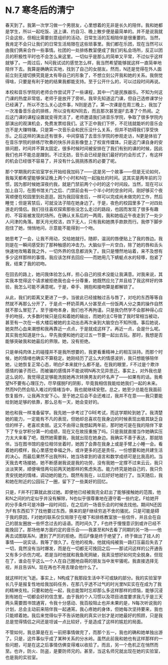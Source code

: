 # N.7 寒冬后的清宁

春天到了。我第一次学习做一个男朋友，心里想着的无非是长久的陪伴。我和她都是学生，所以一起吃饭、送上课、约自习、晚上散步便是最简单的。并不是说我就只会这些，但相比需要刻意组织的活动，日常生活的互相陪伴是很重要的。当然，我肯定不会只让我们的日常生活局限在这些琐事里。我们都在乐团，现在当然可以由我们俩来合作一些事情。社团的一处排练教室便成了我们的私会场所，反正以团员的积极性平时也不会怎么来这里。一切似乎是那么的简单又平常，不过似乎这样就够了。一周过后，N问我试试的感觉怎么样，我当然希望能够就这样一直简单地陪伴下去。我算是确确实实地，找到了自己的女朋友。然而，N还是觉得在外人面前立刻无缝切换究竟是太有辱自己的形象了，不想立刻公开我和她的关系。我倒觉得啥，只要是有利于她的结果我都能支持。至于公开什么的，可以过段时间再说。

本校和音乐学院的老师合作尝试开了一些课程，其中一门是民族器乐。不知为何这门课的热度非常低，老师于是放开了旁听。我早先知道这门课，但自己选修课学分已经满了，所以不怎么关心这件事，N则是选了。第一次课是在周三晚上，我加了一次准备音乐会的排练，所以没有和N同去，而且那次甚至是F去凑了个热闹。之后这门课的课程设置就变得灵活了，老师邀请我们进音乐学院，争取了很多学院内部演出的观演机会，免费发票给我们。这下正中我们下怀，不花钱就能听的音乐会岂不是大赚特赚。只是第一次音乐会和民乐没什么关系，但并不妨碍我们享受快乐。之后这样的演出还有很多，中间穿插了去音乐学院的参观走访，N更是体验了在音乐学院的排练厅吹奏的快乐并且影像登上了校宣传媒体。只是这门课自身的安排问题，时间并不算太固定，很多时候时间被安排在了我们有别的课的时候，因此我们也并不能总是蹭到。不过无妨，音乐会已经是我们最好的约会形式了，有这样的机会已经很不容易了，并没有什么挑挑拣拣的必要了呢。

那个学期我的实验室学长开始给我加码了——这是另一个故事——但是无论如何，我每天都希望能够保证晚上两个小时和N在一起独处的时间。这其实是两年前的习惯，因为那时候她深夜约我，就是门禁前两个小时的这个时间段。当然，现在可以加上自习，在图书馆关门之后、门禁前会有一个半小时的空余时间，刚好够买个夜宵顺便在校园里到处逛逛。因为我回宿舍后，一样可以完成尚未做完的工作，然后睡觉；但是宵禁后，可就没法子陪在她身边了。于是，夜色的校园里多了一对四处游走的情侣。我们往往喜欢探索那些没怎么走过的路段，也因而发现了很多有趣的、不容易被发现的场所。在确认关系后的一两周，我和她临近午夜走到了一处少人问津的角落。那天月光皎洁，四下无人，只有我和她携手款款而行。我停下脚步抱住了她，悄悄地问，示意能不能得到一个吻。

她思考了一会，让我不用动，交给她就行。随即，温润的唇便贴上了我的唇边。我则是在一瞬间感受到了那种触感的冲击力。大脑似乎一片空白，除了她的唇和舌头快速地攻略着我之外，一切外界的信息都消失了。我只是懵然地站着，来不及想有多少这样那样的事情，我应该怎样去回应——而她用几下蜻蜓点水的轻啄，抱紧了我，结束了我的初吻。

在回去的路上，她问我体验怎么样，担心自己的技术没能让我满意。对我来说，其实我本觉得这个请求被拒绝我也会十分尊重，她既然应允了并且给了我这样好的体验，我怎么可能不满意呢。于是，牵手、拥抱和接吻算是都解锁了。

从此，我们的距离又更进了一步。当彼此已经接触过舌与唇了，对吃的东西等等自然就不再那么分开了，于是点一杯奶茶两人分甚至点一份饭两人分之类的操作自然就不那么冒犯了。至于接吻本身，我们也不再拘谨。只是我仍然学不会那种得心应手的吻技，大多数时候只是应和着她的输出，而她的主C导致了我时常相当被动，甚至有一次在一栋大楼后被她的主动出击再次亲到大脑空白不知所措。事后她说，她突然心血来潮想和我再靠近一点点，于是就成这样了。再近一点，会是什么呢。其实我也知道是什么，早先我便和她约定过五一节要一起出去玩。那时，我想是否能够突破我和她最后的界限。她，没有拒绝。

只是单纯肉体上的碰撞并不是我所想要的，我更看重精神上的相互扶持。而那个时候，她的情绪也确实不算稳定。她刚经历了这么大的情感波折，我只想能够陪伴她，让她恢复正常心态，明白F本来就什么都不是。在我的眼里，F不过是个欺诈感情的骗子而已，而被骗的感情并不能说明N再次见异思迁。事实上，对外我也是这么说的，我觉得这足够能洗脱她再次转换男友的坏名声了——如果有的话。我希望N不要有心理压力，尽早摆脱F的阴影，毕竟我相信我能给她我们一起的未来。然而N仍然会陷入难过的情绪当中，我也就继续安慰。总之，她至少总能在我面前恢复振作，让我再次安下心。至于她之后会不会还难过，我并不在意——我只要能给到她足够的依靠，那么总有一天，她会变好的。

她也和我一样准备留学。我先她一步考过了GRE考试，而这学期轮到她了。我清楚她的能力，一定能有不凡的表现，但她却总喜欢在我身边的时候表现出极其缺乏自信的样子，老喜欢卖弱。这又不由得让我想起两年前，那时她可是在我的陪伴下拿下了专业学积分第一的成绩，现在又在故技重施了吗。只是我就直接当作她确实压力太大来看了吧，既然她需要我，我就出现在她身边。我确实不善于表达，那就陪伴。当在图书馆的座位相邻坐着时，她困了会靠在我身上或是手臂上小睡一会。看着她的模样，我心里感觉幸福之外，或许更多的还是责任，一份想要和她共建生活的决心。而最后果然不出我所料，她当场拿到的语言和数学成绩可是比我高的。当天我去考场接她，她不断感谢我说是我的功劳，没有我她一定撑不过来云云，我只淡淡笑笑，顺便嗔怪两句前两天她那样的焦虑失态。能力终究是她自己的，我只负责安抚她的情绪，调动她的能力。既然有我在，以后好好地就行了。当天随后，我和她在附近的公园玩了一圈，留下了一些美好的回忆。

只是，F并不打算就此放过她。即便他已经被我完全赶出了能够接触她的范围，他和N之间的约定似乎并没有解除，N也似乎很尊重地在遵守着一些约定。F给她开的分手条件可是冷静一段时间后，在之后的一场音乐会的时候去找他。期间N还因为F有东西扣下了找他要过东西，换来的是F继续穷追不舍的骚扰。只是可能是碍于我的原因，F对她的联系仅仅局限于在楼下和排练教室放一些信件，并且会在自己的朋友圈放一些怀念过去的话语。而时间久了，F也终于慢慢意识到或许已经不能挽回了。那场他单方面约定的音乐会——我甚至和N去看了同期的另一场——他再去试图联系N，遭到了严厉的拒绝。而后F像是终于绝望了，终于做出了挂人的事情——说实话，我等了很久了。在他的视角，他就纯纯被我一路打压最后失去了一切，竟然没有当时爆发，而是在一切都无可挽回之后——那试问这样的公开通告又有多少杀伤力呢。若是当时他就和我鱼死网破，我真没想好如何完全脱身。但现在了，谁会在乎这么一个人在自己圈地自萌的朋友当中发牢骚呢。我直接选择无视，并且告诉N，现在再也不用去理会他什么了。

就这样时光飞逝。事实上，N构成了我那段生活中不可或缺的部分。我的实验室学长几乎是报复性地给我加码任务，在那几乎透不过气的时光里N实实在在成为了我的精神支柱。只要和她在一起，我总能暂时忘却那么多这样那样的烦恼，能够沉浸到有她在一切都会好的信念里。由于我的个人习惯以及项目进度要求我几乎是三天两头需要图书馆通宵，令我十分感动、我百般阻止也并未果的是，N每次听说我的计划，总会主动前来陪伴我一起通宵。我心疼她的身体，但她每次坚持要来，我也只能顺着她。我后来觉得似乎不告诉她我的真实计划才是对她最好的照顾，只是我总是觉得情侣之间还是坦诚一点比较好，于是造成了这样的尴尬的局面。

不管如何，我总算是在五一前把事情做完了，而那个五一，我也的确和她单独出游了。只是，这件事似乎成了某种关系的分水岭。虽然此前我和她也有这样那样的一些问题，可是在这之后事情仿佛变得难以收拾了。而且，另一个危机正在悄然而至。也许，防火、防盗，是要防师兄的。甚至，当这名师兄就出现在她的实验室，也是我的实验室。
